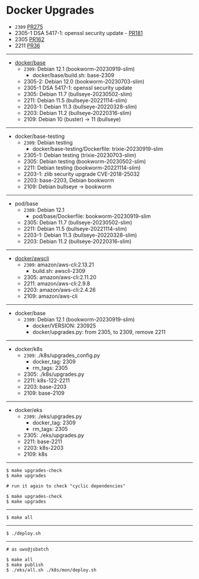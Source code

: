 # Docker Upgrades

* `2309` [PR275][PR275]
* 2305-1 DSA 5417-1: openssl security update - [PR181][PR181]
* 2305 [PR162](https://github.com/TalkingPts/Infrastructure/pull/162)
* 2211 [PR36](https://github.com/TalkingPts/Infrastructure/pull/36)

[PR181]: https://github.com/TalkingPts/Infrastructure/pull/181
[PR275]: https://github.com/TalkingPts/Infrastructure/pull/275

---

* [docker/base][debian-container]
    * `2309`: Debian 12.1 (bookworm-20230919-slim)
        * docker/base/build.sh: base-2309
    * 2305-2: Debian 12.0 (bookworm-20230703-slim)
    * 2305-1 DSA 5417-1: openssl security update
    * 2305: Debian 11.7 (bullseye-20230502-slim)
    * 2211: Debian 11.5 (bullseye-20221114-slim)
    * 2203-1: Debian 11.3 (bullseye-20220328-slim)
    * 2203: Debian 11.2 (bullseye-20220316-slim)
    * 2109: Debian 10 (buster) -> 11 (bullseye)

[debian-container]: https://hub.docker.com/_/debian

---

* docker/base-testing
    * `2309`: Debian testing
        * docker/base-testing/Dockerfile: trixie-20230919-slim
    * 2305-1: Debian testing (trixie-20230703-slim)
    * 2305: Debian testing (bookworm-20230502-slim)
    * 2211: Debian testing (bookworm-20221114-slim)
    * 2203-1: zlib security upgrade CVE-2018-25032
    * 2203: base-2203, Debian bookworm
    * 2109: Debian bullseye -> bookworm

---

* pod/base
    * `2309`: Debian 12.1
        * pod/base/Dockerfile: bookworm-20230919-slim
    * 2305: Debian 11.7 (bullseye-20230502-slim)
    * 2211: Debian 11.5 (bullseye-20221114-slim)
    * 2203-1: Debian 11.3 (bullseye-20220328-slim)
    * 2203: Debian 11.2 (bullseye-20220316-slim)

---

* [docker/awscli][awscli]
    * `2309`: amazon/aws-cli:2.13.21
        * build.sh: awscli-2309
    * 2305: amazon/aws-cli:2.11.20
    * 2211: amazon/aws-cli:2.9.8
    * 2203: amazon/aws-cli:2.4.26
    * 2109: amazon/aws-cli

[awscli]: https://hub.docker.com/r/amazon/aws-cli/tags

---

* docker/base
    * `2309`: Debian 12.1 (bookworm-20230919-slim)
        * docker/VERSION: 230925
        * docker/upgrades.py: from 2305, to 2309, remove 2211

---

* docker/k8s
    * `2309`: ./k8s/upgrades_config.py
        * docker_tag: 2309
        * rm_tags: 2305
    * 2305: ./k8s/upgrades.py
    * 2211: k8s-122-2211
    * 2203: base-2203
    * 2109: base-2109

---

* docker/eks
    * `2309`: ./eks/upgrades.py
        * docker_tag: 2309
        * rm_tags: 2305
    * 2305: ./eks/upgrades.py
    * 2211: base-2211
    * 2203: k8s-2203
    * 2109: k8s

---

    $ make upgrades-check
    $ make upgrades

    # run it again to check "cyclic dependencies"

    $ make upgrades-check
    $ make upgrades

---

    $ make all

---

    $ ./deploy.sh

---

    # as uws@jsbatch

    $ make all
    $ make publish
    $ ./eks/all.sh ./k8s/mon/deploy.sh
